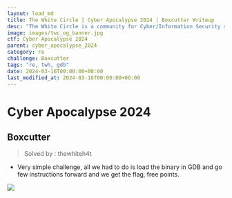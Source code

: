 ```yaml
---
layout: load_md
title: The White Circle | Cyber Apocalypse 2024 | Boxcutter Writeup
desc: "The White Circle is a community for Cyber/Information Security students, enthusiasts and professionals. You can discuss anything related to Security, share your knowledge with others, get help when you need it and proceed further in your journey with amazing people from all over the world."
image: images/twc_og_banner.jpg
ctf: Cyber Apocalypse 2024
parent: cyber_apocalypse_2024
category: re
challenge: Boxcutter
tags: "re, twh, gdb"
date: 2024-03-16T00:00:00+00:00
last_modified_at: 2024-03-16T00:00:00+00:00
---
```


<h1 class="heading card-title white-text">Cyber Apocalypse 2024</h1>

## Boxcutter
> Solved by : thewhiteh4t


- Very simple challenge, all we had to do is load the binary in GDB and go few instructions forward and we get the flag, free points.


![](https://i.imgur.com/H5uRBqj.png)


